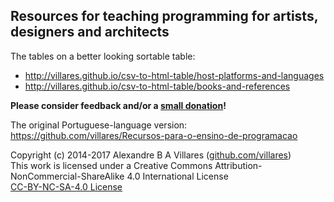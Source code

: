## Resources for teaching programming for artists, designers and architects

The tables on a better looking sortable table:
- http://villares.github.io/csv-to-html-table/host-platforms-and-languages
- http://villares.github.io/csv-to-html-table/books-and-references

**Please consider feedback and/or a [small donation](https://www.paypal.com/cgi-bin/webscr?cmd=_s-xclick&hosted_button_id=HCGAKACDMVNV2)!**

The original Portuguese-language version:
https://github.com/villares/Recursos-para-o-ensino-de-programacao

Copyright (c) 2014-2017 Alexandre B A Villares ([github.com/villares](https://github.com/villares))<br/>
This work is licensed under a Creative Commons Attribution-NonCommercial-ShareAlike 4.0 International License<br/>
[CC-BY-NC-SA-4.0 License](https://creativecommons.org/licenses/by-nc-sa/4.0/)
